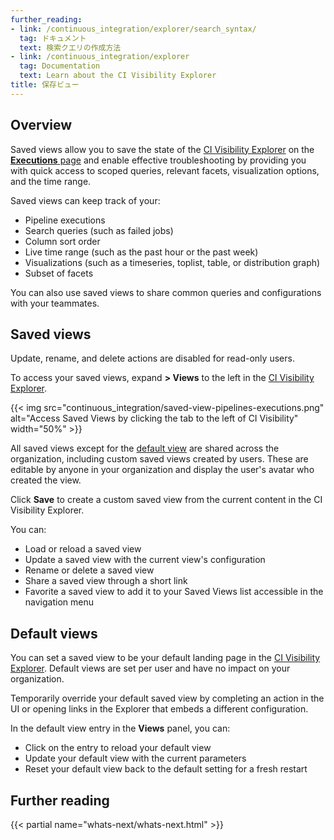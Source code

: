 ```yaml
---
further_reading:
- link: /continuous_integration/explorer/search_syntax/
  tag: ドキュメント
  text: 検索クエリの作成方法
- link: /continuous_integration/explorer
  tag: Documentation
  text: Learn about the CI Visibility Explorer
title: 保存ビュー
---
```


## Overview

Saved views allow you to save the state of the [CI Visibility Explorer][2] on the [**Executions** page][3] and enable effective troubleshooting by providing you with quick access to scoped queries, relevant facets, visualization options, and the time range. 

Saved views can keep track of your:

- Pipeline executions
- Search queries (such as failed jobs)
- Column sort order
- Live time range (such as the past hour or the past week)
- Visualizations (such as a timeseries, toplist, table, or distribution graph)
- Subset of facets

You can also use saved views to share common queries and configurations with your teammates.

## Saved views

<div class="alert alert-info">Update, rename, and delete actions are disabled for read-only users.</div>

To access your saved views, expand **> Views** to the left in the [CI Visibility Explorer][1].

{{< img src="continuous_integration/saved-view-pipelines-executions.png" alt="Access Saved Views by clicking the tab to the left of CI Visibility" width="50%" >}}

All saved views except for the [default view](#default-views) are shared across the organization, including custom saved views created by users. These are editable by anyone in your organization and display the user's avatar who created the view. 

Click **Save** to create a custom saved view from the current content in the CI Visibility Explorer.

You can:

- Load or reload a saved view
- Update a saved view with the current view's configuration
- Rename or delete a saved view
- Share a saved view through a short link
- Favorite a saved view to add it to your Saved Views list accessible in the navigation menu

## Default views

You can set a saved view to be your default landing page in the [CI Visibility Explorer][2]. Default views are set per user and have no impact on your organization. 

Temporarily override your default saved view by completing an action in the UI or opening links in the Explorer that embeds a different configuration.

In the default view entry in the **Views** panel, you can:

- Click on the entry to reload your default view
- Update your default view with the current parameters
- Reset your default view back to the default setting for a fresh restart

## Further reading

{{< partial name="whats-next/whats-next.html" >}}

[1]: https://app.datadoghq.com/ci/test-runs
[2]: /ja/continuous_integration/explorer/
[3]: https://app.datadoghq.com/ci/pipeline-executions